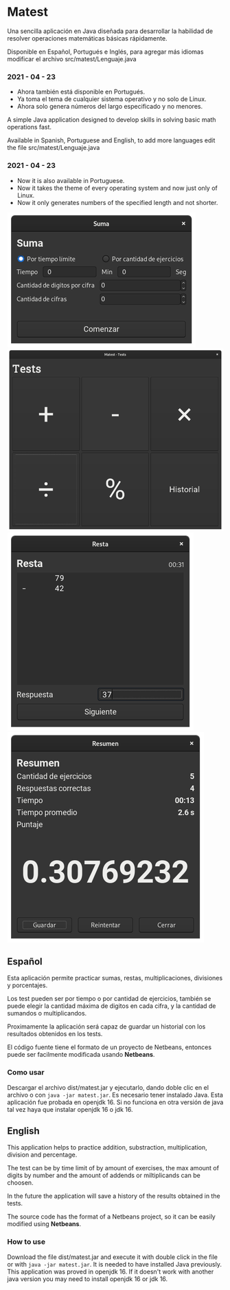 # Matest

Una sencilla aplicación en Java diseñada para desarrollar la habilidad de resolver operaciones matemáticas básicas rápidamente.

Disponible en Español, Portugués e Inglés, para agregar más idiomas modificar el archivo src/matest/Lenguaje.java

### 2021 - 04 - 23

- Ahora también está disponible en Portugués.
- Ya toma el tema de cualquier sistema operativo y no solo de Linux.
- Ahora solo genera números del largo especificado y no menores.

A simple Java application designed to develop skills in solving basic math operations fast.

Available in Spanish, Portuguese and English, to add more languages edit the file src/matest/Lenguaje.java

### 2021 - 04 - 23

- Now it is also available in Portuguese.
- Now it takes the theme of every operating system and now just only of Linux.
- Now it only generates numbers of the specified length and not shorter.

![](https://github.com/Gspr-bit/Matest/blob/main/screenshots/01-configurar-test-suma.png)
![](https://github.com/Gspr-bit/Matest/blob/main/screenshots/02-pantalla-principal.png)
![](https://github.com/Gspr-bit/Matest/blob/main/screenshots/03-test-resta.png)
![](https://github.com/Gspr-bit/Matest/blob/main/screenshots/04-resumen.png)

## Español

Esta aplicación permite practicar sumas, restas, multiplicaciones, divisiones y porcentajes.

Los test pueden ser por tiempo o por cantidad de ejercicios, también se puede elegir la cantidad máxima de digitos en cada cifra, y la cantidad de sumandos o multiplicandos.

Proximamente la aplicación será capaz de guardar un historial con los resultados obtenidos en los tests.

El código fuente tiene el formato de un proyecto de Netbeans, entonces puede ser facilmente modificada usando **Netbeans**.

### Como usar

Descargar el archivo dist/matest.jar y ejecutarlo, dando doble clic en el archivo o con `java -jar matest.jar`. Es necesario tener instalado Java. Esta aplicación fue probada en openjdk 16. Si no funciona en otra versión de java tal vez haya que instalar openjdk 16 o jdk 16.

## English

This application helps to practice addition, substraction, multiplication, division and percentage.

The test can be by time limit of by amount of exercises, the max amount of digits by number and the amount of  addends or miltiplicands can be choosen.

In the future the application will save a history of the results obtained in the tests.

The source code has the format of a Netbeans project, so it can be easily modified using **Netbeans**.

### How to use

Download the file dist/matest.jar and execute it with double click in the file or with `java -jar matest.jar`. It is needed to have installed Java previously. This application was proved in openjdk 16. If it doesn't work with another java version you may need to install openjdk 16 or jdk 16.

